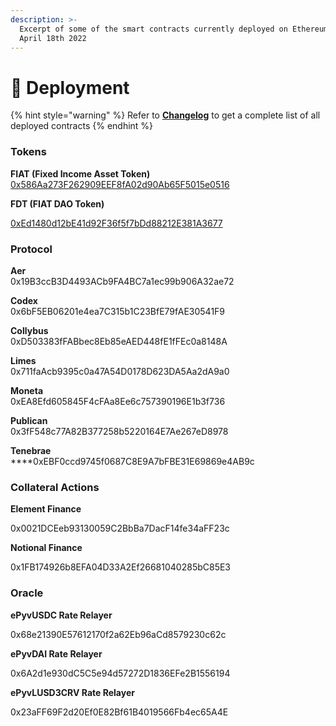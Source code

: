 ```yaml
---
description: >-
  Excerpt of some of the smart contracts currently deployed on Ethereum as of
  April 18th 2022
---
```


# 💾 Deployment

{% hint style="warning" %}
Refer to [**Changelog**](https://github.com/fiatdao/changelog) to get a complete list of all deployed contracts
{% endhint %}

### Tokens

**FIAT (Fixed Income Asset Token)**\
[0x586Aa273F262909EEF8fA02d90Ab65F5015e0516](https://etherscan.io/token/0x586Aa273F262909EEF8fA02d90Ab65F5015e0516)

**FDT (FIAT DAO Token)**

[0xEd1480d12bE41d92F36f5f7bDd88212E381A3677](https://etherscan.io/token/0xed1480d12be41d92f36f5f7bdd88212e381a3677)

### Protocol

**Aer**\
0x19B3ccB3D4493ACb9FA4BC7a1ec99b906A32ae72

**Codex**\
0x6bF5EB06201e4ea7C315b1C23BfE79fAE30541F9

**Collybus**\
0xD503383fFABbec8Eb85eAED448fE1fFEc0a8148A

**Limes**\
0x711faAcb9395c0a47A54D0178D623DA5Aa2dA9a0

**Moneta**\
0xEA8Efd605845F4cFAa8Ee6c757390196E1b3f736

**Publican**\
0x3fF548c77A82B377258b5220164E7Ae267eD8978

**Tenebrae**\
****0xEBF0ccd9745f0687C8E9A7bFBE31E69869e4AB9c

### **Collateral Actions**

**Element Finance**

0x0021DCEeb93130059C2BbBa7DacF14fe34aFF23c

**Notional Finance**

0x1FB174926b8EFA04D33A2Ef26681040285bC85E3

### Oracle

**ePyvUSDC Rate Relayer**

0x68e21390E57612170f2a62Eb96aCd8579230c62c

**ePyvDAI Rate Relayer**

0x6A2d1e930dC5C5e94d57272D1836EFe2B1556194

**ePyvLUSD3CRV Rate Relayer**

0x23aFF69F2d20Ef0E82Bf61B4019566Fb4ec65A4E



